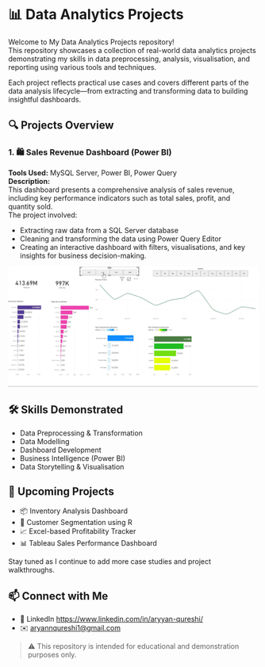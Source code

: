 # 📊 Data Analytics Projects

Welcome to My Data Analytics Projects repository!  
This repository showcases a collection of real-world data analytics projects demonstrating my skills in data preprocessing, analysis, visualisation, and reporting using various tools and techniques.

Each project reflects practical use cases and covers different parts of the data analysis lifecycle—from extracting and transforming data to building insightful dashboards.



## 🔍 Projects Overview

### 1. 🛍️ Sales Revenue Dashboard (Power BI)

**Tools Used:** MySQL Server, Power BI, Power Query  
**Description:**  
This dashboard presents a comprehensive analysis of sales revenue, including key performance indicators such as total sales, profit, and quantity sold.  
The project involved:
- Extracting raw data from a SQL Server database
- Cleaning and transforming the data using Power Query Editor
- Creating an interactive dashboard with filters, visualisations, and key insights for business decision-making.

 ![Dashboard Preview](Dashboard1.gif)  


## 🛠️ Skills Demonstrated

- Data Preprocessing & Transformation  
- Data Modelling  
- Dashboard Development   
- Business Intelligence (Power BI)  
- Data Storytelling & Visualisation  



## 🚀 Upcoming Projects

- 📦 Inventory Analysis Dashboard  
- 🧾 Customer Segmentation using R  
- 📈 Excel-based Profitability Tracker  
- 📊 Tableau Sales Performance Dashboard  

Stay tuned as I continue to add more case studies and project walkthroughs.



## 📫 Connect with Me

- 🔗 LinkedIn https://www.linkedin.com/in/aryyan-qureshi/
- ✉️ aryannqureshi1@gmail.com




> ⚠️ This repository is intended for educational and demonstration purposes only.

